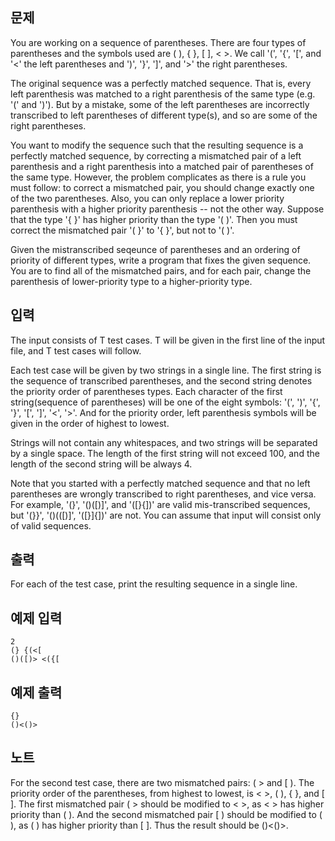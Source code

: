 ## 문제

You are working on a sequence of parentheses. There are four types of parentheses and the symbols used are ( ), { }, [ ], < >. We call '(', '{', '[', and '<' the left parentheses and ')', '}', ']', and '>' the right parentheses.

The original sequence was a perfectly matched sequence. That is, every left parenthesis was matched to a right parenthesis of the same type (e.g. '(' and ')'). But by a mistake, some of the left parentheses are incorrectly transcribed to left parentheses of different type(s), and so are some of the right parentheses.

You want to modify the sequence such that the resulting sequence is a perfectly matched sequence, by correcting a mismatched pair of a left parenthesis and a right parenthesis into a matched pair of parentheses of the same type. However, the problem complicates as there is a rule you must follow: to correct a mismatched pair, you should change exactly one of the two parentheses. Also, you can only replace a lower priority parenthesis with a higher priority parenthesis -- not the other way. Suppose that the type '{ }' has higher priority than the type '( )'. Then you must correct the mismatched pair '( }' to '{ }', but not to '( )'.

Given the mistranscribed seqeunce of parentheses and an ordering of priority of different types, write a program that fixes the given sequence. You are to find all of the mismatched pairs, and for each pair, change the parenthesis of lower-priority type to a higher-priority type.

## 입력

The input consists of T test cases. T will be given in the first line of the input file, and T test cases will follow.

Each test case will be given by two strings in a single line. The first string is the sequence of transcribed parentheses, and the second string denotes the priority order of parentheses types. Each character of the first string(sequence of parentheses) will be one of the eight symbols: '(', ')', '{', '}', '[', ']', '<', '>'. And for the priority order, left parenthesis symbols will be given in the order of highest to lowest.

Strings will not contain any whitespaces, and two strings will be separated by a single space. The length of the first string will not exceed 100, and the length of the second string will be always 4.

Note that you started with a perfectly matched sequence and that no left parentheses are wrongly transcribed to right parentheses, and vice versa. For example, '(}', '()([)]', and '([}{])' are valid mis-transcribed sequences, but '(}}', '()(([)]', '([}]{])' are not. You can assume that input will consist only of valid sequences.

## 출력

For each of the test case, print the resulting sequence in a single line.

## 예제 입력
```
2
(} {(<[
()([)> <({[
```
## 예제 출력
```
{}
()<()>
```
## 노트

For the second test case, there are two mismatched pairs: ( > and [ ). The priority order of the parentheses, from highest to lowest, is < >, ( ), { }, and [ ]. The first mismatched pair ( > should be modified to < >, as < > has higher priority than ( ). And the second mismatched pair [ ) should be modified to ( ), as ( ) has higher priority than [ ]. Thus the result should be ()<()>.
